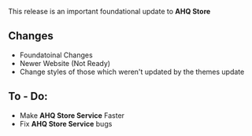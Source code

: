 This release is an important foundational update to **AHQ Store**

## Changes

- Foundatoinal Changes
- Newer Website (Not Ready)
- Change styles of those which weren't updated by the themes update

## To - Do:

- Make **AHQ Store Service** Faster
- Fix **AHQ Store Service** bugs
